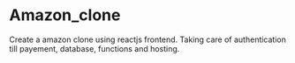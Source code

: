 # Amazon_clone
Create a amazon clone using reactjs frontend. Taking care of authentication till payement, database, functions and hosting. 
